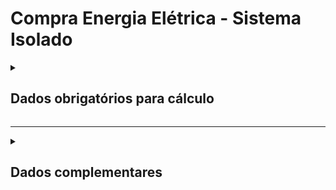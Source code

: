 # Compra Energia Elétrica - Sistema Isolado

<details>
  <summary><strong><h2>Dados obrigatórios para cálculo</strong></summary>

|Campo no Supabase|Valor GHG|
|---|---|
`categoria_de_emissoes`|_COMPRA DE ENERGIA ELETRICA - SISTEMA ISOLADO_
|`date`|Data de referência _(yyyy-mm-dd hh:mm:ss)_|
|`escopo`|Escopo|
|[combustivel](https://github.com/ZNIT-Tech/documentation/blob/main/Combustiveis.md)|Combustível Utilizado|
|[id_setor](https://github.com/ZNIT-Tech/documentation/blob/main/Setores.md)|Setor do fator de emissão|
|`un`|Unidade|
|`consumo_anual`|Quantidade Consumida _(t ou m³)_|

</details>

---

<details>
  <summary><h2><strong>Dados complementares</strong></summary>

|Campo no Supabase|Valor|
|---|---|
|`cnpj_fornecedor`|CNPJ Fornecedor|
|`nome_fornecedor`|Nome Fornecedor|
`numero_do_documento`|Chave da NFe|
`natureza_da_operao`|Natureza da operação|
`cdigo_do_produto`|Codigo produto|
`ncm`|NCM|
`un`|Unidade de medida|
`quant`|Quantidade|
`peso_nf`|Peso|
`endereco_do_experdidor`|Endereço do remetente|
`endereco_do_destinatrio`|Endereço do destinatário|


</details>
